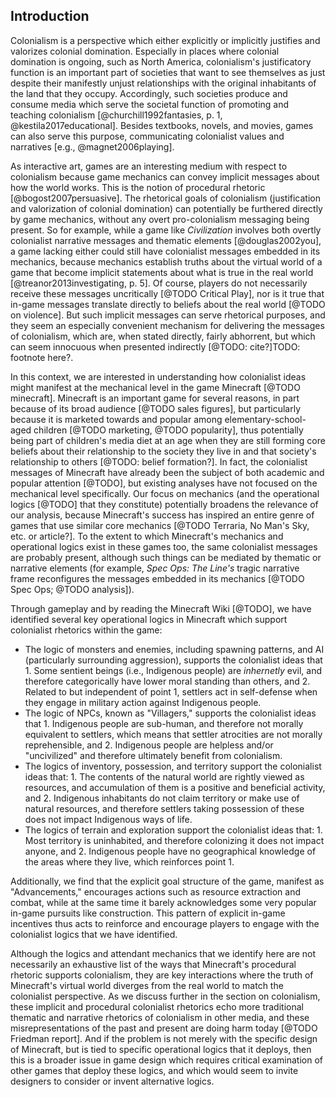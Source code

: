 ## Introduction

Colonialism is a perspective which either explicitly or implicitly justifies and valorizes colonial domination.
Especially in places where colonial domination is ongoing, such as North America, colonialism's justificatory function is an important part of societies that want to see themselves as just despite their manifestly unjust relationships with the original inhabitants of the land that they occupy.
Accordingly, such societies produce and consume media which serve the societal function of promoting and teaching colonialism [@churchill1992fantasies, p. 1, @kestila2017educational].
Besides textbooks, novels, and movies, games can also serve this purpose, communicating colonialist values and narratives [e.g., @magnet2006playing].

As interactive art, games are an interesting medium with respect to colonialism because game mechanics can convey implicit messages about how the world works.
This is the notion of procedural rhetoric [@bogost2007persuasive].
The rhetorical goals of colonialism (justification and valorization of colonial domination) can potentially be furthered directly by game mechanics, without any overt pro-colonialism messaging being present.
So for example, while a game like *Civilization* involves both overtly colonialist narrative messages and thematic elements [@douglas2002you], a game lacking either could still have colonialist messages embedded in its mechanics, because mechanics establish truths about the virtual world of a game that become implicit statements about what is true in the real world [@treanor2013investigating, p. 5].
Of course, players do not necessarily receive these messages uncritically [@TODO Critical Play], nor is it true that in-game messages translate directly to beliefs about the real world [@TODO on violence].
But such implicit messages can serve rhetorical purposes, and they seem an especially convenient mechanism for delivering the messages of colonialism, which are, when stated directly, fairly abhorrent, but which can seem innocuous when presented indirectly [@TODO: cite?]TODO: footnote here?.

In this context, we are interested in understanding how colonialist ideas might manifest at the mechanical level in the game Minecraft [@TODO minecraft].
Minecraft is an important game for several reasons, in part because of its broad audience [@TODO sales figures], but particularly because it is marketed towards and popular among elementary-school-aged children [@TODO marketing, @TODO popularity], thus potentially being part of children's media diet at an age when they are still forming core beliefs about their relationship to the society they live in and that society's relationship to others [@TODO: belief formation?].
In fact, the colonialist messages of Minecraft have already been the subject of both academic and popular attention [@TODO], but existing analyses have not focused on the mechanical level specifically.
Our focus on mechanics (and the operational logics [@TODO] that they constitute) potentially broadens the relevance of our analysis, because Minecraft's success has inspired an entire genre of games that use similar core mechanics [@TODO Terraria, No Man's Sky, etc. or article?].
To the extent to which Minecraft's mechanics and operational logics exist in these games too, the same colonialist messages are probably present, although such things can be mediated by thematic or narrative elements (for example, *Spec Ops: The Line's* tragic narrative frame reconfigures the messages embedded in its mechanics [@TODO Spec Ops; @TODO analysis]).

Through gameplay and by reading the Minecraft Wiki [@TODO], we have identified several key operational logics in Minecraft which support colonialist rhetorics within the game:

- The logic of monsters and enemies, including spawning patterns, and AI (particularly surrounding aggression), supports the colonialist ideas that 1. Some sentient beings (i.e., Indigenous people) are *inhernetly* evil, and therefore categorically have lower moral standing than others, and 2. Related to but independent of point 1, settlers act in self-defense when they engage in military action against Indigenous people.
- The logic of NPCs, known as "Villagers," supports the colonialist ideas that 1. Indigenous people are sub-human, and therefore not morally equivalent to settlers, which means that settler atrocities are not morally reprehensible, and 2. Indigenous people are helpless and/or "uncivilized" and therefore ultimately benefit from colonialism.
- The logics of inventory, possession, and territory support the colonialist ideas that: 1. The contents of the natural world are rightly viewed as resources, and accumulation of them is a positive and beneficial activity, and 2. Indigenous inhabitants do not claim territory or make use of natural resources, and therefore settlers taking possession of these does not impact Indigenous ways of life.
- The logics of terrain and exploration support the colonialist ideas that: 1. Most territory is uninhabited, and therefore colonizing it does not impact anyone, and 2. Indigenous people have no geographical knowledge of the areas where they live, which reinforces point 1.

Additionally, we find that the explicit goal structure of the game, manifest as "Advancements," encourages actions such as resource extraction and combat, while at the same time it barely acknowledges some very popular in-game pursuits like construction.
This pattern of explicit in-game incentives thus acts to reinforce and encourage players to engage with the colonialist logics that we have identified.

Although the logics and attendant mechanics that we identify here are not necessarily an exhaustive list of the ways that Minecraft's procedural rhetoric supports colonialism, they are key interactions where the truth of Minecraft's virtual world diverges from the real world to match the colonialist perspective.
As we discuss further in the section on colonialism, these implicit and procedural colonialist rhetorics echo more traditional thematic and narrative rhetorics of colonialism in other media, and these misrepresentations of the past and present are doing harm today [@TODO Friedman report].
And if the problem is not merely with the specific design of Minecraft, but is tied to specific operational logics that it deploys, then this is a broader issue in game design which requires critical examination of other games that deploy these logics, and which would seem to invite designers to consider or invent alternative logics.
